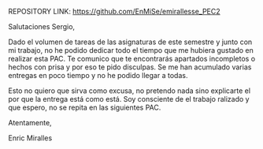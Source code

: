 REPOSITORY LINK: https://github.com/EnMiSe/emirallesse_PEC2

Salutaciones Sergio,

Dado el volumen de tareas de las asignaturas de este semestre y junto con mi trabajo, no he podido dedicar todo el tiempo que me hubiera gustado en realizar esta PAC. Te comunico que te encontrarás apartados incompletos o hechos con prisa y por eso te pido disculpas. Se me han acumulado varias entregas en poco tiempo y no he podido llegar a todas. 

Esto no quiero que sirva como excusa, no pretendo nada sino explicarte el por que la entrega está como está. Soy consciente de el trabajo ralizado y que espero, no se repita en las siguientes PAC. 

Atentamente,

Enric Miralles